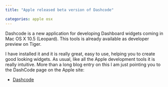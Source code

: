 ```yaml
---
title: "Apple released beta version of Dashcode"

categories: apple osx
---
```

Dashcode is a new application for developing Dashboard widgets coming in Mac OS X 10.5 (Leopard).  This tools is already available as developer preview on Tiger.

I have installed it and it is really great, easy to use, helping you to create good looking widgets. As usual, like all the Apple development tools it is really intuitive. More than a long blog entry on this I am just pointing you to the DashCode page on the Apple site:

* [Dashcode](http://developer.apple.com/tools/dashcode/)
